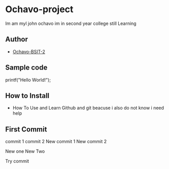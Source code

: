 # Ochavo-project
Im am myl john ochavo im in second year college still Learning 
## Author 
* [Ochavo-BSIT-2](https://github.MylJohn-BSIT-2)
## Sample code
printf("Hello World!");
## How to Install
* How To Use and Learn Github and git beacuse i also do not know i need help
## First Commit
commit 1 commit 2
New commit 1
New commit 2

New one
New Two

Try commit


